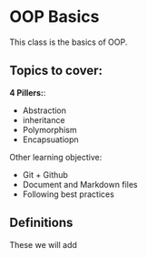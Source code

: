 # OOP Basics

This class is the basics of OOP.

## Topics to cover:
**4 Pillers:**:
- Abstraction
- inheritance
- Polymorphism
- Encapsuatiopn 

Other learning objective:
- Git + Github
- Document and Markdown files
- Following best practices

## Definitions
These we will add 